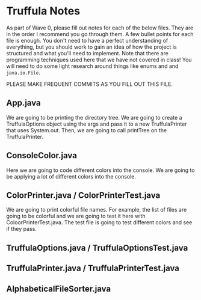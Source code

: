 # Truffula Notes
As part of Wave 0, please fill out notes for each of the below files. They are in the order I recommend you go through them. A few bullet points for each file is enough. You don't need to have a perfect understanding of everything, but you should work to gain an idea of how the project is structured and what you'll need to implement. Note that there are programming techniques used here that we have not covered in class! You will need to do some light research around things like enums and and `java.io.File`.

PLEASE MAKE FREQUENT COMMITS AS YOU FILL OUT THIS FILE.

## App.java
We are going to be printing the directory tree. We are going to create a TruffulaOptions object using the args and pass it to a new TruffulaPrinter that uses System.out. Then, we are going to call printTree on the TruffulaPrinter.
## ConsoleColor.java
Here we are going to code different colors into the console. We are going to be applying a lot of different colors into the console.
## ColorPrinter.java / ColorPrinterTest.java
We are going to print colorful file names. For example, the list of files are going to be colorful and we are going to test it here with ColoorPrinterTest.java. The test file is going to test different colors and see if they pass.
## TruffulaOptions.java / TruffulaOptionsTest.java

## TruffulaPrinter.java / TruffulaPrinterTest.java

## AlphabeticalFileSorter.java
